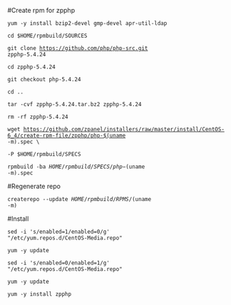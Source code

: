 #Create rpm for zpphp

<code>yum -y install bzip2-devel gmp-devel apr-util-ldap</code>

<code>cd $HOME/rpmbuild/SOURCES</code>

<code>git clone https://github.com/php/php-src.git zpphp-5.4.24</code>

<code>cd zpphp-5.4.24</code>

<code>git checkout php-5.4.24</code>

<code>cd ..</code>

<code>tar -cvf zpphp-5.4.24.tar.bz2 zpphp-5.4.24</code>

<code>rm -rf zpphp-5.4.24</code>

<code>wget https://github.com/zpanel/installers/raw/master/install/CentOS-6_4/create-rpm-file/zpphp/php-$(uname -m).spec \ </code>

<code>-P $HOME/rpmbuild/SPECS</code>

<code>rpmbuild -ba $HOME/rpmbuild/SPECS/php-$(uname -m).spec</code>

#Regenerate repo

<code>createrepo --update $HOME/rpmbuild/RPMS/$(uname -m)</code>

#Install

<code>sed -i 's/enabled=1/enabled=0/g' "/etc/yum.repos.d/CentOS-Media.repo"</code>

<code>yum -y update</code>

<code>sed -i 's/enabled=0/enabled=1/g' "/etc/yum.repos.d/CentOS-Media.repo"</code>

<code>yum -y update</code>

<code>yum -y install zpphp</code>

